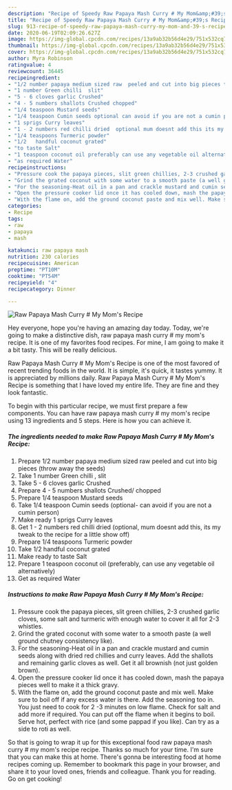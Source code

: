 ```yaml
---
description: "Recipe of Speedy Raw Papaya Mash Curry # My Mom&amp;#39;s Recipe"
title: "Recipe of Speedy Raw Papaya Mash Curry # My Mom&amp;#39;s Recipe"
slug: 913-recipe-of-speedy-raw-papaya-mash-curry-my-mom-and-39-s-recipe
date: 2020-06-19T02:09:26.627Z
image: https://img-global.cpcdn.com/recipes/13a9ab32b56d4e29/751x532cq70/raw-papaya-mash-curry-my-moms-recipe-recipe-main-photo.jpg
thumbnail: https://img-global.cpcdn.com/recipes/13a9ab32b56d4e29/751x532cq70/raw-papaya-mash-curry-my-moms-recipe-recipe-main-photo.jpg
cover: https://img-global.cpcdn.com/recipes/13a9ab32b56d4e29/751x532cq70/raw-papaya-mash-curry-my-moms-recipe-recipe-main-photo.jpg
author: Myra Robinson
ratingvalue: 4
reviewcount: 36445
recipeingredient:
- "1/2 number papaya medium sized raw  peeled and cut into big pieces throw away the seeds"
- "1 number Green chilli  slit"
- "5 - 6 cloves garlic Crushed"
- "4 - 5 numbers shallots Crushed chopped"
- "1/4 teaspoon Mustard seeds"
- "1/4 teaspoon Cumin seeds optional can avoid if you are not a cumin person"
- "1 sprigs Curry leaves"
- "1 - 2 numbers red chilli dried  optional mum doesnt add this its my tweak to the recipe for a little show off"
- "1/4 teaspoons Turmeric powder"
- "1/2   handful coconut grated"
- "to taste Salt"
- "1 teaspoon coconut oil preferably can use any vegetable oil alternatively"
- "as required Water"
recipeinstructions:
- "Pressure cook the papaya pieces, slit green chillies, 2-3 crushed garlic cloves, some salt and turmeric with enough water to cover it all for 2-3 whistles."
- "Grind the grated coconut with some water to a smooth paste (a well ground chutney consistency like)."
- "For the seasoning-Heat oil in a pan and crackle mustard and cumin seeds along with dried red chillies and curry leaves. Add the shallots and remaining garlic cloves as well. Get it all brownish (not just golden brown)."
- "Open the pressure cooker lid once it has cooled down, mash the papaya pieces well to make it a thick gravy."
- "With the flame on, add the ground coconut paste and mix well. Make sure to boil off if any excess water is there. Add the seasoning too in. You just need to cook for 2 -3 minutes on low flame. Check for salt and add more if required. You can put off the flame when it begins to boil. Serve hot, perfect with rice (and some pappad if you like). Can try as a side to roti as well."
categories:
- Recipe
tags:
- raw
- papaya
- mash

katakunci: raw papaya mash 
nutrition: 230 calories
recipecuisine: American
preptime: "PT10M"
cooktime: "PT54M"
recipeyield: "4"
recipecategory: Dinner

---
```



![Raw Papaya Mash Curry # My Mom&#39;s Recipe](https://img-global.cpcdn.com/recipes/13a9ab32b56d4e29/751x532cq70/raw-papaya-mash-curry-my-moms-recipe-recipe-main-photo.jpg)

Hey everyone, hope you're having an amazing day today. Today, we're going to make a distinctive dish, raw papaya mash curry # my mom&#39;s recipe. It is one of my favorites food recipes. For mine, I am going to make it a bit tasty. This will be really delicious.



Raw Papaya Mash Curry # My Mom&#39;s Recipe is one of the most favored of recent trending foods in the world. It is simple, it's quick, it tastes yummy. It is appreciated by millions daily. Raw Papaya Mash Curry # My Mom&#39;s Recipe is something that I have loved my entire life. They are fine and they look fantastic.


To begin with this particular recipe, we must first prepare a few components. You can have raw papaya mash curry # my mom&#39;s recipe using 13 ingredients and 5 steps. Here is how you can achieve it.

<!--inarticleads1-->

##### The ingredients needed to make Raw Papaya Mash Curry # My Mom&#39;s Recipe:

1. Prepare 1/2 number papaya medium sized raw  peeled and cut into big pieces (throw away the seeds)
1. Take 1 number Green chilli , slit
1. Take 5 - 6 cloves garlic Crushed
1. Prepare 4 - 5 numbers shallots Crushed/ chopped
1. Prepare 1/4 teaspoon Mustard seeds
1. Take 1/4 teaspoon Cumin seeds (optional- can avoid if you are not a cumin person)
1. Make ready 1 sprigs Curry leaves
1. Get 1 - 2 numbers red chilli dried  (optional, mum doesnt add this, its my tweak to the recipe for a little show off)
1. Prepare 1/4 teaspoons Turmeric powder
1. Take 1/2   handful coconut grated
1. Make ready to taste Salt
1. Prepare 1 teaspoon coconut oil (preferably, can use any vegetable oil alternatively)
1. Get as required Water




<!--inarticleads2-->

##### Instructions to make Raw Papaya Mash Curry # My Mom&#39;s Recipe:

1. Pressure cook the papaya pieces, slit green chillies, 2-3 crushed garlic cloves, some salt and turmeric with enough water to cover it all for 2-3 whistles.
1. Grind the grated coconut with some water to a smooth paste (a well ground chutney consistency like).
1. For the seasoning-Heat oil in a pan and crackle mustard and cumin seeds along with dried red chillies and curry leaves. Add the shallots and remaining garlic cloves as well. Get it all brownish (not just golden brown).
1. Open the pressure cooker lid once it has cooled down, mash the papaya pieces well to make it a thick gravy.
1. With the flame on, add the ground coconut paste and mix well. Make sure to boil off if any excess water is there. Add the seasoning too in. You just need to cook for 2 -3 minutes on low flame. Check for salt and add more if required. You can put off the flame when it begins to boil. Serve hot, perfect with rice (and some pappad if you like). Can try as a side to roti as well.




So that is going to wrap it up for this exceptional food raw papaya mash curry # my mom&#39;s recipe recipe. Thanks so much for your time. I'm sure that you can make this at home. There's gonna be interesting food at home recipes coming up. Remember to bookmark this page in your browser, and share it to your loved ones, friends and colleague. Thank you for reading. Go on get cooking!
